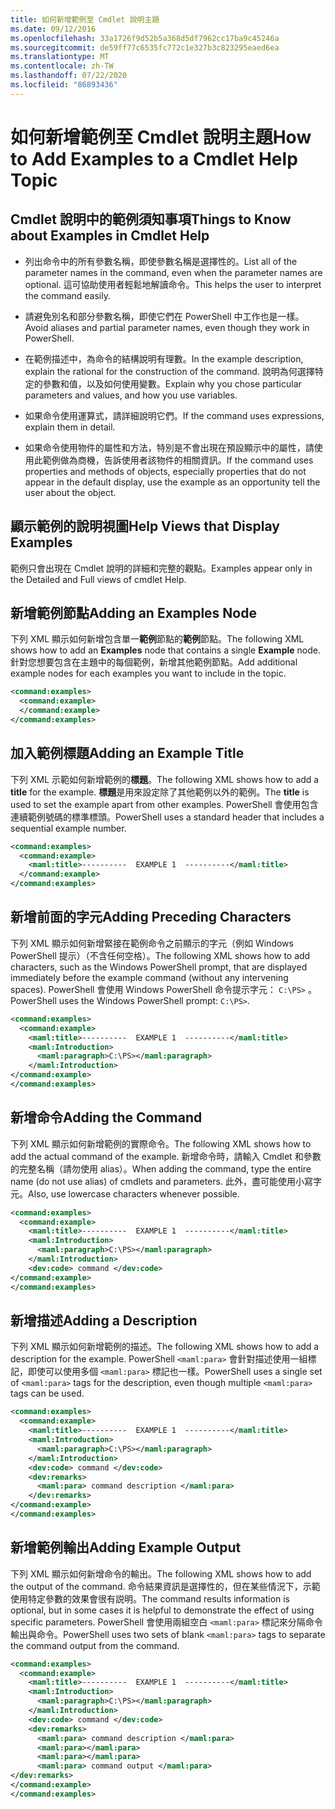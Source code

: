 ```yaml
---
title: 如何新增範例至 Cmdlet 說明主題
ms.date: 09/12/2016
ms.openlocfilehash: 33a1726f9d52b5a368d5df7962cc17ba9c45246a
ms.sourcegitcommit: de59ff77c6535fc772c1e327b3c823295eaed6ea
ms.translationtype: MT
ms.contentlocale: zh-TW
ms.lasthandoff: 07/22/2020
ms.locfileid: "86893436"
---
```

# <a name="how-to-add-examples-to-a-cmdlet-help-topic"></a><span data-ttu-id="effef-102">如何新增範例至 Cmdlet 說明主題</span><span class="sxs-lookup"><span data-stu-id="effef-102">How to Add Examples to a Cmdlet Help Topic</span></span>

## <a name="things-to-know-about-examples-in-cmdlet-help"></a><span data-ttu-id="effef-103">Cmdlet 說明中的範例須知事項</span><span class="sxs-lookup"><span data-stu-id="effef-103">Things to Know about Examples in Cmdlet Help</span></span>

- <span data-ttu-id="effef-104">列出命令中的所有參數名稱，即使參數名稱是選擇性的。</span><span class="sxs-lookup"><span data-stu-id="effef-104">List all of the parameter names in the command, even when the parameter names are optional.</span></span> <span data-ttu-id="effef-105">這可協助使用者輕鬆地解讀命令。</span><span class="sxs-lookup"><span data-stu-id="effef-105">This helps the user to interpret the command easily.</span></span>

- <span data-ttu-id="effef-106">請避免別名和部分參數名稱，即使它們在 PowerShell 中工作也是一樣。</span><span class="sxs-lookup"><span data-stu-id="effef-106">Avoid aliases and partial parameter names, even though they work in PowerShell.</span></span>

- <span data-ttu-id="effef-107">在範例描述中，為命令的結構說明有理數。</span><span class="sxs-lookup"><span data-stu-id="effef-107">In the example description, explain the rational for the construction of the command.</span></span> <span data-ttu-id="effef-108">說明為何選擇特定的參數和值，以及如何使用變數。</span><span class="sxs-lookup"><span data-stu-id="effef-108">Explain why you chose particular parameters and values, and how you use variables.</span></span>

- <span data-ttu-id="effef-109">如果命令使用運算式，請詳細說明它們。</span><span class="sxs-lookup"><span data-stu-id="effef-109">If the command uses expressions, explain them in detail.</span></span>

- <span data-ttu-id="effef-110">如果命令使用物件的屬性和方法，特別是不會出現在預設顯示中的屬性，請使用此範例做為商機，告訴使用者該物件的相關資訊。</span><span class="sxs-lookup"><span data-stu-id="effef-110">If the command uses properties and methods of objects, especially properties that do not appear in the default display, use the example as an opportunity tell the user about the object.</span></span>

## <a name="help-views-that-display-examples"></a><span data-ttu-id="effef-111">顯示範例的說明視圖</span><span class="sxs-lookup"><span data-stu-id="effef-111">Help Views that Display Examples</span></span>

<span data-ttu-id="effef-112">範例只會出現在 Cmdlet 說明的詳細和完整的觀點。</span><span class="sxs-lookup"><span data-stu-id="effef-112">Examples appear only in the Detailed and Full views of cmdlet Help.</span></span>

## <a name="adding-an-examples-node"></a><span data-ttu-id="effef-113">新增範例節點</span><span class="sxs-lookup"><span data-stu-id="effef-113">Adding an Examples Node</span></span>

<span data-ttu-id="effef-114">下列 XML 顯示如何新增包含單一**範例**節點的**範例**節點。</span><span class="sxs-lookup"><span data-stu-id="effef-114">The following XML shows how to add an **Examples** node that contains a single **Example** node.</span></span> <span data-ttu-id="effef-115">針對您想要包含在主題中的每個範例，新增其他範例節點。</span><span class="sxs-lookup"><span data-stu-id="effef-115">Add additional example nodes for each examples you want to include in the topic.</span></span>

```xml
<command:examples>
  <command:example>
  </command:example>
</command:examples>
```

## <a name="adding-an-example-title"></a><span data-ttu-id="effef-116">加入範例標題</span><span class="sxs-lookup"><span data-stu-id="effef-116">Adding an Example Title</span></span>

<span data-ttu-id="effef-117">下列 XML 示範如何新增範例的**標題**。</span><span class="sxs-lookup"><span data-stu-id="effef-117">The following XML shows how to add a **title** for the example.</span></span> <span data-ttu-id="effef-118">**標題**是用來設定除了其他範例以外的範例。</span><span class="sxs-lookup"><span data-stu-id="effef-118">The **title** is used to set the example apart from other examples.</span></span> <span data-ttu-id="effef-119">PowerShell 會使用包含連續範例號碼的標準標頭。</span><span class="sxs-lookup"><span data-stu-id="effef-119">PowerShell uses a standard header that includes a sequential example number.</span></span>

```xml
<command:examples>
  <command:example>
    <maml:title>----------  EXAMPLE 1  ----------</maml:title>
  </command:example>
</command:examples>
```

## <a name="adding-preceding-characters"></a><span data-ttu-id="effef-120">新增前面的字元</span><span class="sxs-lookup"><span data-stu-id="effef-120">Adding Preceding Characters</span></span>

<span data-ttu-id="effef-121">下列 XML 顯示如何新增緊接在範例命令之前顯示的字元（例如 Windows PowerShell 提示）（不含任何空格）。</span><span class="sxs-lookup"><span data-stu-id="effef-121">The following XML shows how to add characters, such as the Windows PowerShell prompt, that are displayed immediately before the example command (without any intervening spaces).</span></span> <span data-ttu-id="effef-122">PowerShell 會使用 Windows PowerShell 命令提示字元： `C:\PS>` 。</span><span class="sxs-lookup"><span data-stu-id="effef-122">PowerShell uses the Windows PowerShell prompt: `C:\PS>`.</span></span>

```xml
<command:examples>
  <command:example>
    <maml:title>----------  EXAMPLE 1  ----------</maml:title>
    <maml:Introduction>
      <maml:paragraph>C:\PS></maml:paragraph>
    </maml:Introduction>
</command:example>
</command:examples>
```

## <a name="adding-the-command"></a><span data-ttu-id="effef-123">新增命令</span><span class="sxs-lookup"><span data-stu-id="effef-123">Adding the Command</span></span>

<span data-ttu-id="effef-124">下列 XML 顯示如何新增範例的實際命令。</span><span class="sxs-lookup"><span data-stu-id="effef-124">The following XML shows how to add the actual command of the example.</span></span> <span data-ttu-id="effef-125">新增命令時，請輸入 Cmdlet 和參數的完整名稱（請勿使用 alias）。</span><span class="sxs-lookup"><span data-stu-id="effef-125">When adding the command, type the entire name (do not use alias) of cmdlets and parameters.</span></span> <span data-ttu-id="effef-126">此外，盡可能使用小寫字元。</span><span class="sxs-lookup"><span data-stu-id="effef-126">Also, use lowercase characters whenever possible.</span></span>

```xml
<command:examples>
  <command:example>
    <maml:title>----------  EXAMPLE 1  ----------</maml:title>
    <maml:Introduction>
      <maml:paragraph>C:\PS></maml:paragraph>
    </maml:Introduction>
    <dev:code> command </dev:code>
</command:example>
</command:examples>
```

## <a name="adding-a-description"></a><span data-ttu-id="effef-127">新增描述</span><span class="sxs-lookup"><span data-stu-id="effef-127">Adding a Description</span></span>

<span data-ttu-id="effef-128">下列 XML 顯示如何新增範例的描述。</span><span class="sxs-lookup"><span data-stu-id="effef-128">The following XML shows how to add a description for the example.</span></span> <span data-ttu-id="effef-129">PowerShell `<maml:para>` 會針對描述使用一組標記，即使可以使用多個 `<maml:para>` 標記也一樣。</span><span class="sxs-lookup"><span data-stu-id="effef-129">PowerShell uses a single set of `<maml:para>` tags for the description, even though multiple `<maml:para>` tags can be used.</span></span>

```xml
<command:examples>
  <command:example>
    <maml:title>----------  EXAMPLE 1  ----------</maml:title>
    <maml:Introduction>
      <maml:paragraph>C:\PS></maml:paragraph>
    </maml:Introduction>
    <dev:code> command </dev:code>
    <dev:remarks>
      <maml:para> command description </maml:para>
    </dev:remarks>
</command:example>
</command:examples>
```

## <a name="adding-example-output"></a><span data-ttu-id="effef-130">新增範例輸出</span><span class="sxs-lookup"><span data-stu-id="effef-130">Adding Example Output</span></span>

<span data-ttu-id="effef-131">下列 XML 顯示如何新增命令的輸出。</span><span class="sxs-lookup"><span data-stu-id="effef-131">The following XML shows how to add the output of the command.</span></span> <span data-ttu-id="effef-132">命令結果資訊是選擇性的，但在某些情況下，示範使用特定參數的效果會很有説明。</span><span class="sxs-lookup"><span data-stu-id="effef-132">The command results information is optional, but in some cases it is helpful to demonstrate the effect of using specific parameters.</span></span>
<span data-ttu-id="effef-133">PowerShell 會使用兩組空白 `<maml:para>` 標記來分隔命令輸出與命令。</span><span class="sxs-lookup"><span data-stu-id="effef-133">PowerShell uses two sets of blank `<maml:para>` tags to separate the command output from the command.</span></span>

```xml
<command:examples>
  <command:example>
    <maml:title>----------  EXAMPLE 1  ----------</maml:title>
    <maml:Introduction>
      <maml:paragraph>C:\PS></maml:paragraph>
    </maml:Introduction>
    <dev:code> command </dev:code>
    <dev:remarks>
      <maml:para> command description </maml:para>
      <maml:para></maml:para>
      <maml:para></maml:para>
      <maml:para> command output </maml:para>
</dev:remarks>
</command:example>
</command:examples>
```
